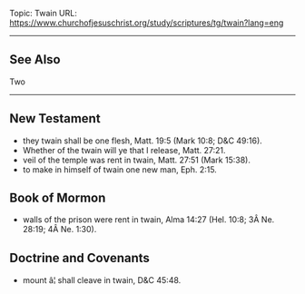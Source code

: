Topic: Twain
URL: https://www.churchofjesuschrist.org/study/scriptures/tg/twain?lang=eng

---

## See Also

Two

---

## New Testament

- they twain shall be one flesh, Matt. 19:5 (Mark 10:8; D&C 49:16).
- Whether of the twain will ye that I release, Matt. 27:21.
- veil of the temple was rent in twain, Matt. 27:51 (Mark 15:38).
- to make in himself of twain one new man, Eph. 2:15.

## Book of Mormon

- walls of the prison were rent in twain, Alma 14:27 (Hel. 10:8; 3Â Ne. 28:19; 4Â Ne. 1:30).

## Doctrine and Covenants

- mount â¦ shall cleave in twain, D&C 45:48.


